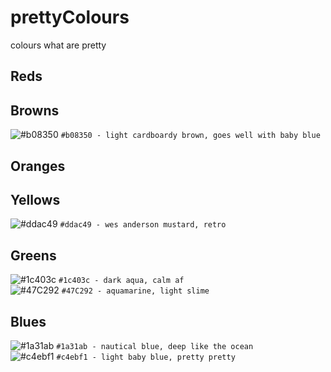 # prettyColours
colours what are pretty

## Reds
## Browns
![#b08350](https://placehold.it/15/b08350/000000?text=+) `#b08350 - light cardboardy brown, goes well with baby blue`
## Oranges
## Yellows
![#ddac49](https://placehold.it/15/ddac49/000000?text=+) `#ddac49 - wes anderson mustard, retro`
## Greens
![#1c403c](https://placehold.it/15/1c403c/000000?text=+) `#1c403c - dark aqua, calm af`  
![#47C292](https://placehold.it/15/47C292/000000?text=+) `#47C292 - aquamarine, light slime`
## Blues
![#1a31ab](https://placehold.it/15/1a31ab/000000?text=+) `#1a31ab - nautical blue, deep like the ocean`  
![#c4ebf1](https://placehold.it/15/c4ebf1/000000?text=+) `#c4ebf1 - light baby blue, pretty pretty`
